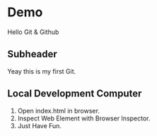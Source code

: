 # Demo

Hello Git & Github

## Subheader

Yeay this is my first Git.

## Local Development Computer

1. Open index.html in browser.
2. Inspect Web Element with Browser Inspector.
3. Just Have Fun.